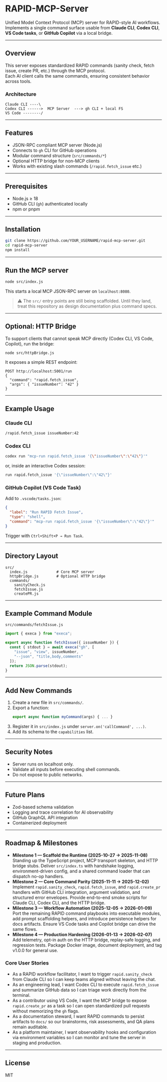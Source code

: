# RAPID-MCP-Server

Unified Model Context Protocol (MCP) server for RAPID-style AI workflows.  
Implements a single command surface usable from **Claude CLI**, **Codex CLI**, **VS Code tasks**, or **GitHub Copilot** via a local bridge.

---

## Overview

This server exposes standardized RAPID commands (sanity check, fetch issue, create PR, etc.) through the MCP protocol.  
Each AI client calls the same commands, ensuring consistent behavior across tools.

### Architecture

```
Claude CLI ----\
Codex CLI ------>  MCP Server  ---> gh CLI + local FS
VS Code --------/
```

---

## Features

- JSON-RPC compliant MCP server (Node.js)
- Connects to `gh` CLI for GitHub operations
- Modular command structure (`src/commands/*`)
- Optional HTTP bridge for non-MCP clients
- Works with existing slash commands (`/rapid.fetch_issue` etc.)

---

## Prerequisites

- Node.js ≥ 18
- GitHub CLI (`gh`) authenticated locally
- npm or pnpm

---

## Installation

```bash
git clone https://github.com/YOUR_USERNAME/rapid-mcp-server.git
cd rapid-mcp-server
npm install
```

---

## Run the MCP server

```bash
node src/index.js
```

This starts a local MCP JSON-RPC server on `localhost:8080`.

> ⚠️ The `src/` entry points are still being scaffolded. Until they land, treat this repository as design documentation plus command specs.

---

## Optional: HTTP Bridge

To support clients that cannot speak MCP directly (Codex CLI, VS Code, Copilot), run the bridge:

```bash
node src/httpBridge.js
```

It exposes a simple REST endpoint:

```
POST http://localhost:5001/run
{
  "command": "rapid.fetch_issue",
  "args": { "issueNumber": "42" }
}
```

---

## Example Usage

### Claude CLI
```bash
/rapid.fetch_issue issueNumber:42
```

### Codex CLI
```bash
codex run "mcp-run rapid.fetch_issue '{\"issueNumber\":\"42\"}'"
```

or, inside an interactive Codex session:
```bash
run rapid.fetch_issue '{\"issueNumber\":\"42\"}'
```

### GitHub Copilot (VS Code Task)
Add to `.vscode/tasks.json`:

```json
{
  "label": "Run RAPID Fetch Issue",
  "type": "shell",
  "command": "mcp-run rapid.fetch_issue '{\"issueNumber\":\"42\"}'"
}
```

Trigger with `Ctrl+Shift+P → Run Task`.

---

## Directory Layout

```
src/
  index.js             # Core MCP server
  httpBridge.js        # Optional HTTP bridge
  commands/
    sanityCheck.js
    fetchIssue.js
    createPR.js
```

---

## Example Command Module

`src/commands/fetchIssue.js`

```js
import { execa } from "execa";

export async function fetchIssue({ issueNumber }) {
  const { stdout } = await execa("gh", [
    "issue", "view", issueNumber,
    "--json", "title,body,comments"
  ]);
  return JSON.parse(stdout);
}
```

---

## Add New Commands

1. Create a new file in `src/commands/`.
2. Export a function:  
   ```js
   export async function myCommand(args) { ... }
   ```
3. Register it in `src/index.js` under `server.on('callCommand', ...)`.
4. Add its schema to the `capabilities` list.

---

## Security Notes

- Server runs on localhost only.
- Validate all inputs before executing shell commands.
- Do not expose to public networks.

---

## Future Plans

- Zod-based schema validation  
- Logging and trace correlation for AI observability  
- GitHub GraphQL API integration  
- Containerized deployment

---

## Roadmap & Milestones

- **Milestone 1 — Scaffold the Runtime (2025-10-27 → 2025-11-08)**  
  Standing up the TypeScript project, MCP transport skeleton, and HTTP bridge stubs. Deliver `src/index.ts` with handshake logging, environment-driven config, and a shared command loader that can dispatch no-op handlers.
- **Milestone 2 — Core Command Parity (2025-11-11 → 2025-12-02)**  
  Implement `rapid.sanity_check`, `rapid.fetch_issue`, and `rapid.create_pr` handlers with GitHub CLI integration, argument validation, and structured error envelopes. Provide end-to-end smoke scripts for Claude CLI, Codex CLI, and the HTTP bridge.
- **Milestone 3 — Workflow Automation (2025-12-05 → 2026-01-09)**  
  Port the remaining RAPID command playbooks into executable modules, add prompt scaffolding helpers, and introduce persistence helpers for docs artifacts. Ensure VS Code tasks and Copilot bridge can drive the same flows.
- **Milestone 4 — Production Hardening (2026-01-13 → 2026-02-07)**  
  Add telemetry, opt-in auth on the HTTP bridge, replay-safe logging, and regression tests. Package Docker image, document deployment, and tag v1.0.0 for general use.

### Core User Stories

- As a RAPID workflow facilitator, I want to trigger `rapid.sanity_check` from Claude CLI so I can keep teams aligned without leaving the chat.
- As an engineering lead, I want Codex CLI to execute `rapid.fetch_issue` and summarize GitHub data so I can triage work directly from the terminal.
- As a contributor using VS Code, I want the MCP bridge to expose `rapid.create_pr` as a task so I can open standardized pull requests without memorizing the `gh` flags.
- As a documentation steward, I want RAPID commands to persist artifacts to `docs/` so our brainstorms, risk assessments, and QA plans remain auditable.
- As a platform maintainer, I want observability hooks and configuration via environment variables so I can monitor and tune the server in staging and production.

---

## License

MIT
